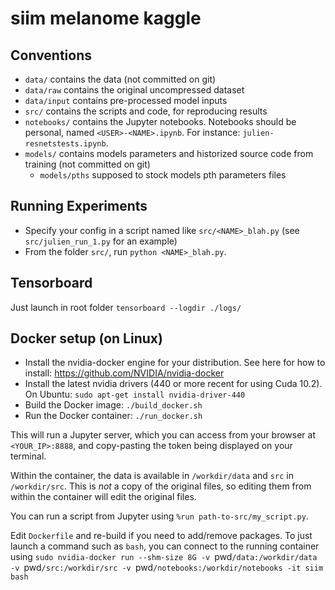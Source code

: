 # siim melanome kaggle

## Conventions
* `data/` contains the data (not committed on git)
* `data/raw` contains the original uncompressed dataset
* `data/input` contains pre-processed model inputs
* `src/` contains the scripts and code, for reproducing results
* `notebooks/` contains the Jupyter notebooks. Notebooks should be personal, named `<USER>-<NAME>.ipynb`. For instance: `julien-resnetstests.ipynb`.
* `models/` contains models parameters and historized source code from training (not committed on git)
  * `models/pths` supposed to stock models pth parameters files

## Running Experiments
* Specify your config in a script named like `src/<NAME>_blah.py` (see `src/julien_run_1.py` for an example)
* From the folder `src/`, run `python <NAME>_blah.py`.

## Tensorboard
Just launch in root folder `tensorboard --logdir ./logs/`

## Docker setup (on Linux)
* Install the nvidia-docker engine for your distribution. See here for how to install: https://github.com/NVIDIA/nvidia-docker
* Install the latest nvidia drivers (440 or more recent for using Cuda 10.2). 
  On Ubuntu: `sudo apt-get install nvidia-driver-440`
* Build the Docker image: `./build_docker.sh`
* Run the Docker container: `./run_docker.sh`

This will run a Jupyter server, which you can access from your browser at `<YOUR_IP>:8888`,
and copy-pasting the token being displayed on your terminal.

Within the container, the data is available in `/workdir/data` and `src` in `/workdir/src`.
This is *not* a copy of the original files, so editing them from within the container will edit the original files.

You can run a script from Jupyter using `%run path-to-src/my_script.py`.

Edit `Dockerfile` and re-build if you need to add/remove packages. 
To just launch a command such as `bash`, you can connect to the running container using
`sudo nvidia-docker run --shm-size 8G -v `pwd`/data:/workdir/data -v `pwd`/src:/workdir/src -v `pwd`/notebooks:/workdir/notebooks -it siim bash`

##
